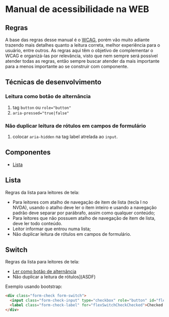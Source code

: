 # Manual de acessibilidade na WEB

## Regras

A base das regras desse manual é o [WCAG](https://www.w3c.br/traducoes/wcag/wcag21-pt-BR/), porém vão muito adiante trazendo mais detalhes quanto a leitura correta, melhor experiência para o usuário, entre outros. As regras aqui têm o objetivo de complementar o WCAG e organizá-las por relevância, visto que nem sempre será possível atender todas as regras, então sempre buscar atender da mais importante para a menos importante ao se construir com componente.

## Técnicas de desenvolvimento

###  <a name="leitura-como-botão-de-alternância"></a> Leitura como botão de alternância

1. tag `button` ou `role="button"`
2. `aria-pressed="true|false"`

###  <a name="leitura-como-botão-de-alternância"></a> Não duplicar leitura de rótulos em campos de formulário

1. colocar `aria-hidden` na tag label atrelada ao `input`.

## Componentes

- [Lista](#lista)

## <a name="lista"></a>Lista

Regras da lista para leitores de tela:

- Para leitores com atalho de navegação de item de lista (tecla I no NVDA), usando o atalho deve ler o item inteiro e usando a navegação padrão deve separar por parábrafo, assim como qualquer conteúdo;
- Para leitores que não possuem atalho de navegação de item de lista, deve ler todo conteúdo.
- Leitor informar que entrou numa lista;
- Não duplicar leitura de rótulos em campos de formulário.

## <a name="switch"></a>Switch

Regras da lista para leitores de tela:

- [Ler como botão de alternância](#leitura-como-botão-de-alternância)
- Não duplicar a leitura de rótulos](ASDF)

Exemplo usando bootstrap:

```html
<div class="form-check form-switch">
  <input class="form-check-input" type="checkbox" role="button" id="flexSwitchCheckChecked" aria-pressed="{CHECKED}">
  <label class="form-check-label" for="flexSwitchCheckChecked">Checked switch checkbox input</label>
</div>
```
